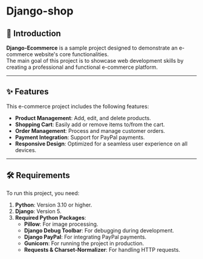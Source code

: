 # Django-shop

## 📖 Introduction
**Django-Ecommerce** is a sample project designed to demonstrate an e-commerce website's core functionalities.  
The main goal of this project is to showcase web development skills by creating a professional and functional e-commerce platform.

---

## ✨ Features
This e-commerce project includes the following features:
- **Product Management**: Add, edit, and delete products.
- **Shopping Cart**: Easily add or remove items to/from the cart.
- **Order Management**: Process and manage customer orders.
- **Payment Integration**: Support for PayPal payments.
- **Responsive Design**: Optimized for a seamless user experience on all devices.

---

## 🛠 Requirements
To run this project, you need:
1. **Python**: Version 3.10 or higher.
2. **Django**: Version 5.
3. **Required Python Packages**:
   - **Pillow**: For image processing.
   - **Django Debug Toolbar**: For debugging during development.
   - **Django PayPal**: For integrating PayPal payments.
   - **Gunicorn**: For running the project in production.
   - **Requests & Charset-Normalizer**: For handling HTTP requests.
